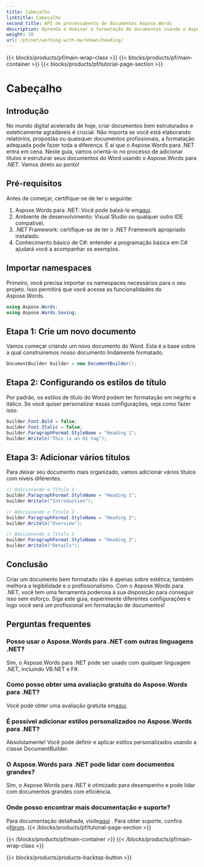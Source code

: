 ```yaml
---
title: Cabeçalho
linktitle: Cabeçalho
second_title: API de processamento de documentos Aspose.Words
description: Aprenda a dominar a formatação de documentos usando o Aspose.Words para .NET. Este guia fornece um tutorial sobre como adicionar títulos e personalizar seus documentos do Word.
weight: 10
url: /pt/net/working-with-markdown/heading/
---
```


{{< blocks/products/pf/main-wrap-class >}}
{{< blocks/products/pf/main-container >}}
{{< blocks/products/pf/tutorial-page-section >}}

# Cabeçalho

## Introdução

No mundo digital acelerado de hoje, criar documentos bem estruturados e esteticamente agradáveis é crucial. Não importa se você está elaborando relatórios, propostas ou quaisquer documentos profissionais, a formatação adequada pode fazer toda a diferença. É aí que o Aspose.Words para .NET entra em cena. Neste guia, vamos orientá-lo no processo de adicionar títulos e estruturar seus documentos do Word usando o Aspose.Words para .NET. Vamos direto ao ponto!

## Pré-requisitos

Antes de começar, certifique-se de ter o seguinte:

1.  Aspose.Words para .NET: Você pode baixá-lo em[aqui](https://releases.aspose.com/words/net/).
2. Ambiente de desenvolvimento: Visual Studio ou qualquer outro IDE compatível.
3. .NET Framework: certifique-se de ter o .NET Framework apropriado instalado.
4. Conhecimento básico de C#: entender a programação básica em C# ajudará você a acompanhar os exemplos.

## Importar namespaces

Primeiro, você precisa importar os namespaces necessários para o seu projeto. Isso permitirá que você acesse as funcionalidades do Aspose.Words.

```csharp
using Aspose.Words;
using Aspose.Words.Saving;
```

## Etapa 1: Crie um novo documento

Vamos começar criando um novo documento do Word. Esta é a base sobre a qual construiremos nosso documento lindamente formatado.

```csharp
DocumentBuilder builder = new DocumentBuilder();
```

## Etapa 2: Configurando os estilos de título

Por padrão, os estilos de título do Word podem ter formatação em negrito e itálico. Se você quiser personalizar essas configurações, veja como fazer isso.

```csharp
builder.Font.Bold = false;
builder.Font.Italic = false;
builder.ParagraphFormat.StyleName = "Heading 1";
builder.Writeln("This is an H1 tag");
```

## Etapa 3: Adicionar vários títulos

Para deixar seu documento mais organizado, vamos adicionar vários títulos com níveis diferentes.

```csharp
// Adicionando o Título 1
builder.ParagraphFormat.StyleName = "Heading 1";
builder.Writeln("Introduction");

// Adicionando o Título 2
builder.ParagraphFormat.StyleName = "Heading 2";
builder.Writeln("Overview");

// Adicionando o Título 3
builder.ParagraphFormat.StyleName = "Heading 3";
builder.Writeln("Details");
```

## Conclusão

Criar um documento bem formatado não é apenas sobre estética; também melhora a legibilidade e o profissionalismo. Com o Aspose.Words para .NET, você tem uma ferramenta poderosa à sua disposição para conseguir isso sem esforço. Siga este guia, experimente diferentes configurações e logo você será um profissional em formatação de documentos!

## Perguntas frequentes

### Posso usar o Aspose.Words para .NET com outras linguagens .NET?

Sim, o Aspose.Words para .NET pode ser usado com qualquer linguagem .NET, incluindo VB.NET e F#.

### Como posso obter uma avaliação gratuita do Aspose.Words para .NET?

 Você pode obter uma avaliação gratuita em[aqui](https://releases.aspose.com/).

### É possível adicionar estilos personalizados no Aspose.Words para .NET?

Absolutamente! Você pode definir e aplicar estilos personalizados usando a classe DocumentBuilder.

### O Aspose.Words para .NET pode lidar com documentos grandes?

Sim, o Aspose.Words para .NET é otimizado para desempenho e pode lidar com documentos grandes com eficiência.

### Onde posso encontrar mais documentação e suporte?

 Para documentação detalhada, visite[aqui](https://reference.aspose.com/words/net/) . Para obter suporte, confira o[fórum](https://forum.aspose.com/c/words/8).
{{< /blocks/products/pf/tutorial-page-section >}}

{{< /blocks/products/pf/main-container >}}
{{< /blocks/products/pf/main-wrap-class >}}

{{< blocks/products/products-backtop-button >}}
